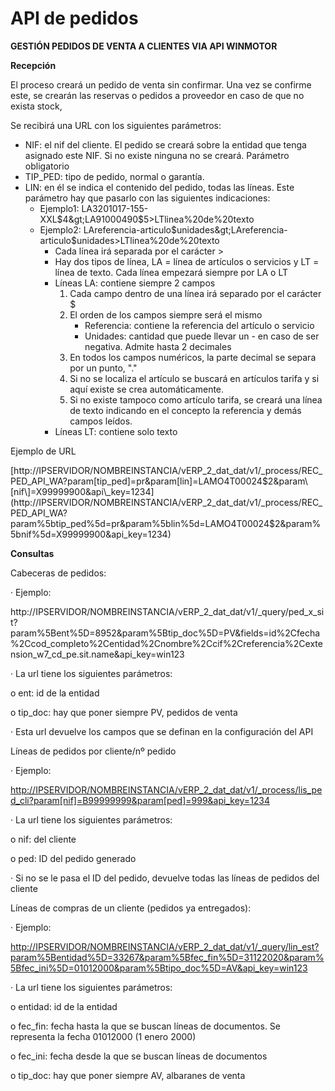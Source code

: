 # API de pedidos

**GESTIÓN PEDIDOS DE VENTA A CLIENTES VIA API WINMOTOR**

**Recepción**

El proceso creará un pedido de venta sin confirmar. Una vez se confirme este, se crearán las reservas o pedidos a proveedor en caso de que no exista stock,

Se recibirá una URL con los siguientes parámetros:

* NIF: el nif del cliente. El pedido se creará sobre la entidad que tenga asignado este NIF. Si no existe ninguna no se creará. Parámetro obligatorio
* TIP\_PED: tipo de pedido, normal o garantía.
* LIN: en él se indica el contenido del pedido, todas las líneas. Este parámetro hay que pasarlo con las siguientes indicaciones:
  * Ejemplo1: LA3201017-155-XXL$4&gt;LA91000490$5&gt;LTlinea%20de%20texto
  * Ejemplo2: LAreferencia-articulo$unidades&gt;LAreferencia-articulo$unidades&gt;LTlinea%20de%20texto
    * Cada línea irá separada por el carácter &gt;
    * Hay dos tipos de línea, LA = línea de artículos o servicios y LT = línea de texto. Cada línea empezará siempre por LA o LT
    * Líneas LA: contiene siempre 2 campos
      1. Cada campo dentro de una línea irá separado por el carácter $
      2. El orden de los campos siempre será el mismo
         * Referencia: contiene la referencia del artículo o servicio
         * Unidades: cantidad que puede llevar un - en caso de ser negativa. Admite hasta 2 decimales
      3. En todos los campos numéricos, la parte decimal se separa por un punto, "."
      4. Si no se localiza el artículo se buscará en artículos tarifa y si aquí existe se crea automáticamente.
      5. Si no existe tampoco como artículo tarifa, se creará una línea de texto indicando en el concepto la referencia y demás campos leídos.
    * Líneas LT: contiene solo texto

Ejemplo de URL

[http://IPSERVIDOR/NOMBREINSTANCIA/vERP\_2\_dat\_dat/v1/\_process/REC\_PED\_API\_WA?param\[tip\_ped\]=pr&param\[lin\]=LAMO4T00024$2&param\[nif\]=X99999900&api\_key=1234](http://IPSERVIDOR/NOMBREINSTANCIA/vERP_2_dat_dat/v1/_process/REC_PED_API_WA?param%5btip_ped%5d=pr&param%5blin%5d=LAMO4T00024$2&param%5bnif%5d=X99999900&api_key=1234)

**Consultas**

Cabeceras de pedidos:

·         Ejemplo:

http://IPSERVIDOR/NOMBREINSTANCIA/vERP\_2\_dat\_dat/v1/\_query/ped\_x\_sit?param%5Bent%5D=8952&param%5Btip\_doc%5D=PV&fields=id%2Cfecha%2Ccod\_completo%2Centidad%2Cnombre%2Ccif%2Creferencia%2Cextension\_w7\_cd\_pe.sit.name&api\_key=win123

·         La url tiene los siguientes parámetros:

o   ent: id de la entidad

o   tip\_doc: hay que poner siempre PV, pedidos de venta

·         Esta url devuelve los campos que se definan en la configuración del API

Líneas de pedidos por cliente/nº pedido

·         Ejemplo:

[http://IPSERVIDOR/NOMBREINSTANCIA/vERP\_2\_dat\_dat/v1/\_process/lis\_ped\_cli?param\[nif\]=B99999999&param\[ped\]=999&api\_key=1234](http://IPSERVIDOR/NOMBREINSTANCIA/vERP_2_dat_dat/v1/_process/lis_ped_cli?param%5bnif%5d=B99999999&param%5bped%5d=999&api_key=1234)

·         La url tiene los siguientes parámetros:

o    nif: del cliente

o    ped: ID del pedido generado

·         Si no se le pasa el ID del pedido, devuelve todas las líneas de pedidos del cliente

Líneas de compras de un cliente \(pedidos ya entregados\):

·         Ejemplo:

[http://IPSERVIDOR/NOMBREINSTANCIA/vERP\_2\_dat\_dat/v1/\_query/lin\_est?param%5Bentidad%5D=33267&param%5Bfec\_fin%5D=31122020&param%5Bfec\_ini%5D=01012000&param%5Btipo\_doc%5D=AV&api\_key=win123](http://IPSERVIDOR/NOMBREINSTANCIA/vERP_2_dat_dat/v1/_query/lin_est?param%5Bentidad%5D=33267&param%5Bfec_fin%5D=31122020&param%5Bfec_ini%5D=01012000&param%5Btipo_doc%5D=AV&api_key=win123)

·         La url tiene los siguientes parámetros:

o   entidad: id de la entidad

o    fec\_fin: fecha hasta la que se buscan líneas de documentos. Se representa la fecha 01012000 \(1 enero 2000\)

o    fec\_ini: fecha desde la que se buscan líneas de documentos

o    tip\_doc: hay que poner siempre AV, albaranes de venta

